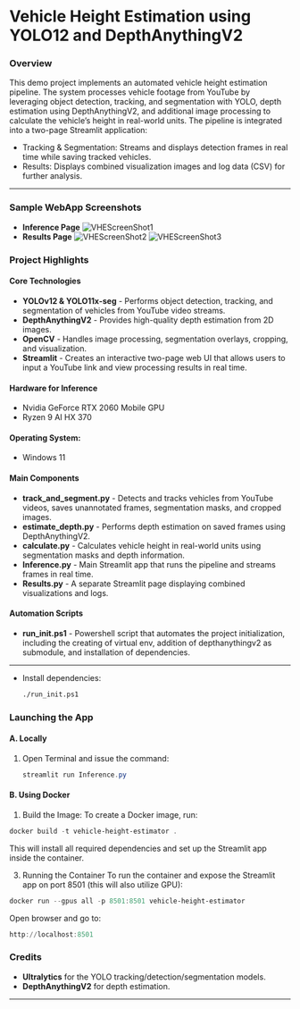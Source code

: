 Vehicle Height Estimation using YOLO12 and DepthAnythingV2
==========================================================

### Overview

This demo project implements an automated vehicle height estimation pipeline. The system processes vehicle footage from YouTube by leveraging object detection, tracking, and segmentation with YOLO, depth estimation using DepthAnythingV2, and additional image processing to calculate the vehicle’s height in real-world units. The pipeline is integrated into a two-page Streamlit application:
- Tracking & Segmentation: Streams and displays detection frames in real time while saving tracked vehicles.
- Results: Displays combined visualization images and log data (CSV) for further analysis. 

---

### Sample WebApp Screenshots
- **Inference Page**
![VHEScreenShot1](https://github.com/user-attachments/assets/496ee678-6a5d-4e9d-8e9e-11c74f578c62)
- **Results Page**
![VHEScreenShot2](https://github.com/user-attachments/assets/3732037f-f879-4fd1-aff7-16df08ee4a8f)
![VHEScreenShot3](https://github.com/user-attachments/assets/6e01dd59-7d9e-408c-b41c-895eae5d19ac)


### Project Highlights

#### **Core Technologies**
- **YOLOv12 & YOLO11x-seg** - Performs object detection, tracking, and segmentation of vehicles from YouTube video streams.
- **DepthAnythingV2** - Provides high-quality depth estimation from 2D images.
- **OpenCV** - Handles image processing, segmentation overlays, cropping, and visualization.
- **Streamlit** - Creates an interactive two-page web UI that allows users to input a YouTube link and view processing results in real time.

#### Hardware for Inference
- Nvidia GeForce RTX 2060 Mobile GPU
- Ryzen 9 AI HX 370

#### Operating System:
- Windows 11

#### **Main Components**
- **track_and_segment.py** - Detects and tracks vehicles from YouTube videos, saves unannotated frames, segmentation masks, and cropped images.
- **estimate_depth.py** - Performs depth estimation on saved frames using DepthAnythingV2.
- **calculate.py** - Calculates vehicle height in real-world units using segmentation masks and depth information.
- **Inference.py** - Main Streamlit app that runs the pipeline and streams frames in real time.
- **Results.py** - A separate Streamlit page displaying combined visualizations and logs.

#### **Automation Scripts**
- **run_init.ps1** - Powershell script that automates the project initialization, including the creating of virtual env, addition of depthanythingv2 as submodule, and installation of dependencies.
---

- Install dependencies:
  ```bash
  ./run_init.ps1
  ```

### **Launching the App**
#### A. Locally
1. Open Terminal and issue the command:
   ```powershell
   streamlit run Inference.py
   ```
#### B. Using Docker

1. Build the Image:
To create a Docker image, run:
```powershell
docker build -t vehicle-height-estimator .
```
This will install all required dependencies and set up the Streamlit app inside the container.

3. Running the Container
To run the container and expose the Streamlit app on port 8501 (this will also utilize GPU):
```powershell
docker run --gpus all -p 8501:8501 vehicle-height-estimator 
```
Open browser and go to:
```powershell
http://localhost:8501
```

### Credits
- **Ultralytics** for the YOLO tracking/detection/segmentation models.
- **DepthAnythingV2** for depth estimation.
---
